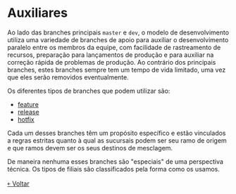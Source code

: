 # Auxiliares

Ao lado das branches principais `master` e `dev`, o modelo de desenvolvimento utiliza uma variedade de branches de apoio para auxiliar o desenvolvimento paralelo entre os membros da equipe, com facilidade de rastreamento de recursos, preparação para lançamentos de produção e para auxiliar na correção rápida de problemas de produção. Ao contrário dos principais branches, estes branches sempre tem um tempo de vida limitado, uma vez que eles serão removidos eventualmente.

Os diferentes tipos de branches que podem utilizar são:

- [feature](https://github.com/doc-solutions/documentation-gitflow/blob/master/source/feature.md)
- [release](https://github.com/doc-solutions/documentation-gitflow/blob/master/source/release.md)
- [hotfix](https://github.com/doc-solutions/documentation-gitflow/blob/master/source/hotfix.md)

Cada um desses branches têm um propósito específico e estão vinculados a regras estritas quanto à qual as sucursais podem ser seu ramo de origem e que ramos devem ser os seus destinos de mesclagem.

De maneira nenhuma esses branches são "especiais" de uma perspectiva técnica. Os tipos de filiais são classificados pela forma como os usamos. 

[&#65513; Voltar](https://github.com/doc-solutions/documentation-gitflow/blob/master/README.md)